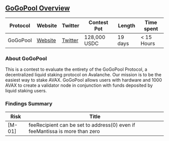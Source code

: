 ## [GoGoPool Overview](https://audits.sherlock.xyz/contests/51)

| Protocol | Website     | Twitter     | Contest Pot  | Length  | Time spent |
|----------|-------------|-------------|--------------|---------|------------|
| GoGoPool | [Website]() | [Twitter]() | 128,000 USDC | 19 days | < 15 Hours |

### About GoGoPool

This is a contest to evaluate the entirety of the GoGoPool Protocol, a decentralized liquid staking protocol on Avalanche. Our mission is to be the easiest way to stake AVAX. GoGoPool allows users with hardware and 1000 AVAX to create a validator node in conjunction with funds deposited by liquid staking users.
### Findings Summary

| Risk   | Title                                                                             |
|--------|-----------------------------------------------------------------------------------|
| [M-01] | feeRecipient can be set to address(0) even if feeMantissa is more than zero       |
